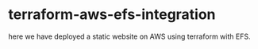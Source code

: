 # terraform-aws-efs-integration
here we have deployed a static website on AWS using terraform with EFS.

